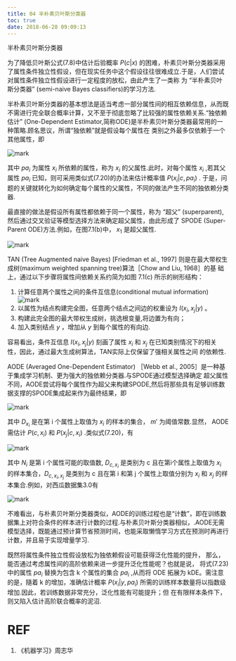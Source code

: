 ```yaml
---
title: 04 半朴素贝叶斯分类器
toc: true
date: 2018-06-28 09:09:13
---
```


半朴素贝叶斯分类器


为了降低贝叶斯公式(7.8)中估计后验概率 $P(c|x)$ 的困难，朴素贝叶斯分类器采用了属性条件独立性假设，但在现实任务中这个假设往往很难成立.于是，人们尝试对属性条件独立性假设进行一定程度的放松，由此产生了一类称 为 “半朴素贝叶斯分类器” (semi-naive Bayes classifiers)的学习方法.

半朴素贝叶斯分类器的基本想法是适当考虑一部分属性间的相互依赖信息，从而既不需进行完全联合概率计算，又不至于彻底忽略了比较强的属性依赖关系.“独依赖估计” (One-Dependent Estimator,简称ODE)是半朴素贝叶斯分类器最常用的一种策略.顾名思议，所谓“独依赖”就是假设每个属性在 类别之外最多仅依赖于一个其他属性，即

![mark](http://pacdb2bfr.bkt.clouddn.com/blog/image/180628/9126dKd1LI.png?imageslim)

其中 $pa_i$ 为属性 $x_i$ 所依赖的属性，称为 $x_i$ 的父属性.此时，对每个属性 $x_i$ ,若其父属性 $pa_i$ 已知，则可采用类似式(7.20)的办法来估计概率值 $P(x_i|c,pa_i)$ . 于是，问题的关键就转化为如何确定每个属性的父属性，不同的做法产生不同的独依赖分类器.

最直接的做法是假设所有属性都依赖于同一个属性，称为 “超父” (superparent), 然后通过交叉验证等模型选择方法来确定超父属性，由此形成了 SPODE (Super-Parent ODE)方法.例如，在图7.1(b)中， $x_1$ 是超父属性.


![mark](http://pacdb2bfr.bkt.clouddn.com/blog/image/180628/ak2lc8F694.png?imageslim)


TAN (Tree Augmented naive Bayes) [Friedman et al., 1997] 则是在最大带权生成树(maximum weighted spanning tree)算法［Chow and Liu, 1968］的基 础上，通过以下步骤将属性间依赖关系约简为如图 7.1(c) 所示的树形结构：
1. 计算任意两个属性之间的条件互信息(conditional mutual information)
![mark](http://pacdb2bfr.bkt.clouddn.com/blog/image/180628/GK6fc1fc3F.png?imageslim)
2. 以属性为结点构建完全图，任意两个结点之间边的权重设为  $I(x_i,x_j|y)$ 。
3. 构建此完全图的最大带权生成树，挑选根变量,将边置为有向；
4. 加入类别结点 $y$ ，增加从 $y$ 到每个属性的有向边.

容易看出，条件互信息  $I(x_i,x_j|y)$  刻画了属性 $x_i$ 和 $x_j$ 在已知类别情况下的相关性，因此，通过最大生成树算法，TAN实际上仅保留了强相关属性之间 的依赖性.


AODE (Averaged One-Dependent Estimator) ［Webb et al., 2005］是一种基于集成学习机制、更为强大的独依赖分类器.与SPODE通过模型选择确定 超父属性不同，AODE尝试将每个属性作为超父来构建SPODE,然后将那些具有足够训练数据支撑的SPODE集成起来作为最终结果，即

![mark](http://pacdb2bfr.bkt.clouddn.com/blog/image/180628/j3mAjbAjFG.png?imageslim)



其中 $D_{x_i}$ 是在第 i 个属性上取值为 $x_i$ 的样本的集合， $m'$ 为阈值常数.显然， AODE需估计 $P(c,x_i)$ 和 $P(x_j|c,x_i)$ .类似式(7.20)，有

![mark](http://pacdb2bfr.bkt.clouddn.com/blog/image/180628/2kL6CcL3hL.png?imageslim)


其中 $N_i$ 是第 i 个属性可能的取值数, $D_{c,x_i}$ 是类别为 c 且在第i个属性上取值为 $x_i$ 的样本集合，$D_{c,x_i,x_j}$ 是类别为 c 且在第 i 和第 j 个属性上取值分别为 $x_i$ 和 $x_j$ 的样本集合.例如，对西瓜数据集3.0有

![mark](http://pacdb2bfr.bkt.clouddn.com/blog/image/180628/9d91Dlf4Ej.png?imageslim)

不难看出，与朴素贝叶斯分类器类似，AODE的训练过程也是“计数”，即在训练数据集上对符合条件的样本进行计数的过程.与朴素贝叶斯分类器相似，.AODE无需模型选择，既能通过预计算节省预测时间，也能采取懒惰学习方式在预测时再进行计数，并且易于实现增量学习.


既然将属性条件独立性假设放松为独依赖假设可能获得泛化性能的提升， 那么，能否通过考虑属性间的高阶依赖来进一步提升泛化性能呢？也就是说， 将式(7.23)中的属性 $pa_i$ 替换为包含 k 个属性的集合 $pa_i$ ,从而将 ODE 拓展为 kDE。需注意的是，隨着 k 的增加，准确估计概率 $P(x_i|y,pa_i)$ 所需的训练样本数量将以指数级增加.因此，若训练数据非常充分，泛化性能有可能提升；但 在有限样本条件下，则又陷入估计高阶联合概率的泥沼.






# REF
1. 《机器学习》周志华
